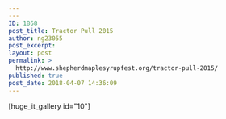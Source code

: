 ```yaml
---
---
ID: 1868
post_title: Tractor Pull 2015
author: ng23055
post_excerpt:
layout: post
permalink: >
  http://www.shepherdmaplesyrupfest.org/tractor-pull-2015/
published: true
post_date: 2018-04-07 14:36:09
---
```

[huge_it_gallery id="10"]